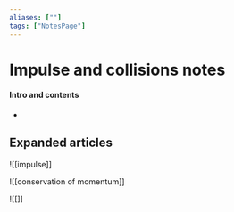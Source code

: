 ```yaml
---
aliases: [""]
tags: ["NotesPage"]
---
```


# Impulse and collisions notes

#### Intro and contents
- 


## Expanded articles
![[impulse]]

![[conservation of momentum]]

![[]]